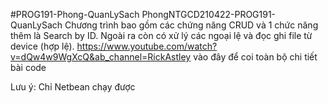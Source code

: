 #PROG191-Phong-QuanLySach
PhongNTGCD210422-PROG191-QuanLySach
Chương trình bao gồm các chứng năng CRUD và 1 chức năng thêm là Search by ID.
Ngoài ra còn có xử lý các ngoại lệ và đọc ghi file từ device (hợp lệ).
https://www.youtube.com/watch?v=dQw4w9WgXcQ&ab_channel=RickAstley vào đây để coi toàn bộ chi tiết bài code

Lưu ý: Chỉ Netbean chạy được
